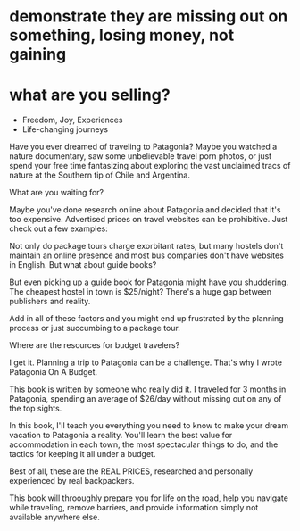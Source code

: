 # demonstrate they are missing out on something, losing money, not gaining 

# what are you selling? 
- Freedom, Joy, Experiences 
- Life-changing journeys

Have you ever dreamed of traveling to Patagonia? Maybe you watched a nature documentary, saw some unbelievable travel porn photos, or just spend your free time fantasizing about exploring the vast unclaimed tracs of nature at the Southern tip of Chile and Argentina. 

What are you waiting for? 

Maybe you've done research online about Patagonia and decided that it's too expensive. Advertised prices on travel websites can be prohibitive. Just check out a few examples: 

Not only do package tours charge exorbitant rates, but many hostels don't maintain an online presence and most bus companies don't have websites in English. 
But what about guide books? 

But even picking up a guide book for Patagonia might have you shuddering. The cheapest hostel in town is $25/night? There's a huge gap between publishers and reality. 

Add in all of these factors and you might end up frustrated by the planning process or just succumbing to a package tour. 

Where are the resources for budget travelers? 

I get it. Planning a trip to Patagonia can be a challenge. That's why I wrote Patagonia On A Budget. 

This book is written by someone who really did it. I traveled for 3 months in Patagonia, spending an average of $26/day without missing out on any of the top sights. 

In this book, I'll teach you everything you need to know to make your dream vacation to Patagonia a reality. You'll learn the best value for accommodation in each town, the most spectacular things to do, and the tactics for keeping it all under a budget. 

Best of all, these are the REAL PRICES, researched and personally experienced by real backpackers. 

This book will throoughly prepare you for life on the road, help you navigate while traveling, remove barriers, and provide information simply not available anywhere else. 